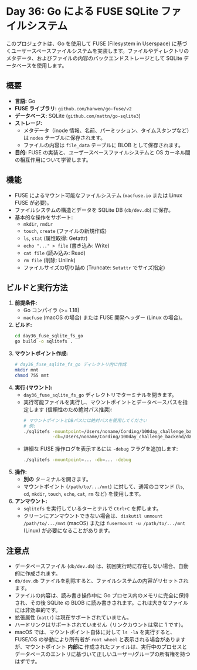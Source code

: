 # Day 36: Go による FUSE SQLite ファイルシステム

このプロジェクトは、Go を使用して FUSE (Filesystem in Userspace) に基づくユーザースペースファイルシステムを実装します。ファイルやディレクトリのメタデータ、およびファイルの内容のバックエンドストレージとして SQLite データベースを使用します。

## 概要

- **言語:** Go
- **FUSE ライブラリ:** `github.com/hanwen/go-fuse/v2`
- **データベース:** SQLite (`github.com/mattn/go-sqlite3`)
- **ストレージ:**
    - メタデータ（inode 情報、名前、パーミッション、タイムスタンプなど）は `nodes` テーブルに保存されます。
    - ファイルの内容は `file_data` テーブルに BLOB として保存されます。
- **目的:** FUSE の実装と、ユーザースペースファイルシステムと OS カーネル間の相互作用について学習します。

## 機能

- FUSE によるマウント可能なファイルシステム (`macfuse.io` または Linux FUSE が必要)。
- ファイルシステムの構造とデータを SQLite DB (`db/dev.db`) に保存。
- 基本的な操作をサポート:
    - `mkdir`, `rmdir`
    - `touch`, `create` (ファイルの新規作成)
    - `ls`, `stat` (属性取得: Getattr)
    - `echo "..." > file` (書き込み: Write)
    - `cat file` (読み込み: Read)
    - `rm file` (削除: Unlink)
    - ファイルサイズの切り詰め (Truncate: `Setattr` でサイズ指定)

## ビルドと実行方法

1.  **前提条件:**
    *   Go コンパイラ (>= 1.18)
    *   `macfuse` (macOS の場合) または FUSE 開発ヘッダー (Linux の場合)。
2.  **ビルド:**
    ```bash
    cd day36_fuse_sqlite_fs_go
    go build -o sqlitefs .
    ```
3.  **マウントポイント作成:**
    ```bash
    # day36_fuse_sqlite_fs_go ディレクトリ内に作成
    mkdir mnt
    chmod 755 mnt
    ```
4.  **実行 (マウント):**
    *   `day36_fuse_sqlite_fs_go` ディレクトリでターミナルを開きます。
    *   実行可能ファイルを実行し、マウントポイントとデータベースパスを指定します (信頼性のため絶対パス推奨):
        ```bash
        # マウントポイントとDBパスには絶対パスを使用してください
        # 例:
        ./sqlitefs -mountpoint=/Users/noname/Cording/100day_challenge_backend/day36_fuse_sqlite_fs_go/mnt \
                   -db=/Users/noname/Cording/100day_challenge_backend/day36_fuse_sqlite_fs_go/db/dev.db
        ```
    *   詳細な FUSE 操作ログを表示するには `-debug` フラグを追加します:
        ```bash
        ./sqlitefs -mountpoint=... -db=... -debug
        ```
5.  **操作:**
    *   **別の** ターミナルを開きます。
    *   マウントポイント (`/path/to/.../mnt`) に対して、通常のコマンド (`ls`, `cd`, `mkdir`, `touch`, `echo`, `cat`, `rm` など) を使用します。
6.  **アンマウント:**
    *   `sqlitefs` を実行しているターミナルで `Ctrl+C` を押します。
    *   クリーンにアンマウントできない場合は、`diskutil unmount /path/to/.../mnt` (macOS) または `fusermount -u /path/to/.../mnt` (Linux) が必要になることがあります。

## 注意点

- データベースファイル (`db/dev.db`) は、初回実行時に存在しない場合、自動的に作成されます。
- `db/dev.db` ファイルを削除すると、ファイルシステムの内容がリセットされます。
- ファイルの内容は、読み書き操作中に Go プロセス内のメモリに完全に保持され、その後 SQLite の BLOB に読み書きされます。これは大きなファイルには非効率的です。
- 拡張属性 (`xattr`) は現在サポートされていません。
- ハードリンクはサポートされていません（リンクカウントは常に 1 です）。
- macOS では、マウントポイント自体に対して `ls -la` を実行すると、FUSE/OS の挙動により所有者が `root wheel` と表示される場合がありますが、マウントポイント **内部に** 作成されたファイルは、実行中のプロセスとデータベースのエントリに基づいて正しいユーザー/グループの所有権を持つはずです。

